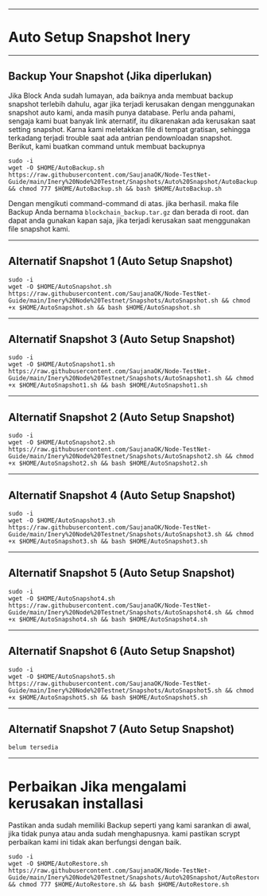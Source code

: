 ___________________________________
# Auto Setup Snapshot Inery
___________________________________
## Backup Your Snapshot (Jika diperlukan)
Jika Block Anda sudah lumayan, ada baiknya anda membuat backup snapshot terlebih dahulu, agar jika terjadi kerusakan dengan menggunakan snapshot auto kami, anda masih punya database. Perlu anda pahami, sengaja kami buat banyak link aternatif, itu dikarenakan ada kerusakan saat setting snapshot. Karna kami meletakkan file di tempat gratisan, sehingga terkadang terjadi trouble saat ada antrian pendownloadan snapshot. Berikut, kami buatkan command untuk membuat backupnya
```
sudo -i
wget -O $HOME/AutoBackup.sh https://raw.githubusercontent.com/SaujanaOK/Node-TestNet-Guide/main/Inery%20Node%20Testnet/Snapshots/Auto%20Snapshot/AutoBackup.sh && chmod 777 $HOME/AutoBackup.sh && bash $HOME/AutoBackup.sh
```
Dengan mengikuti command-command di atas. jika berhasil. maka file Backup Anda bernama `blockchain_backup.tar.gz` dan berada di root. dan dapat anda gunakan kapan saja, jika terjadi kerusakan saat menggunakan file snapshot kami.
___________________________________

## Alternatif Snapshot 1 (Auto Setup Snapshot)
```
sudo -i
wget -O $HOME/AutoSnapshot.sh https://raw.githubusercontent.com/SaujanaOK/Node-TestNet-Guide/main/Inery%20Node%20Testnet/Snapshots/AutoSnapshot.sh && chmod +x $HOME/AutoSnapshot.sh && bash $HOME/AutoSnapshot.sh
```
___________________________________
## Alternatif Snapshot 3 (Auto Setup Snapshot)
```
sudo -i
wget -O $HOME/AutoSnapshot1.sh https://raw.githubusercontent.com/SaujanaOK/Node-TestNet-Guide/main/Inery%20Node%20Testnet/Snapshots/AutoSnapshot1.sh && chmod +x $HOME/AutoSnapshot1.sh && bash $HOME/AutoSnapshot1.sh
```
___________________________________
## Alternatif Snapshot 2 (Auto Setup Snapshot)
```
sudo -i
wget -O $HOME/AutoSnapshot2.sh https://raw.githubusercontent.com/SaujanaOK/Node-TestNet-Guide/main/Inery%20Node%20Testnet/Snapshots/AutoSnapshot2.sh && chmod +x $HOME/AutoSnapshot2.sh && bash $HOME/AutoSnapshot2.sh
```
___________________________________
## Alternatif Snapshot 4 (Auto Setup Snapshot)
```
sudo -i
wget -O $HOME/AutoSnapshot3.sh https://raw.githubusercontent.com/SaujanaOK/Node-TestNet-Guide/main/Inery%20Node%20Testnet/Snapshots/AutoSnapshot3.sh && chmod +x $HOME/AutoSnapshot3.sh && bash $HOME/AutoSnapshot3.sh
```
___________________________________
## Alternatif Snapshot 5 (Auto Setup Snapshot)
```
sudo -i
wget -O $HOME/AutoSnapshot4.sh https://raw.githubusercontent.com/SaujanaOK/Node-TestNet-Guide/main/Inery%20Node%20Testnet/Snapshots/AutoSnapshot4.sh && chmod +x $HOME/AutoSnapshot4.sh && bash $HOME/AutoSnapshot4.sh
```
___________________________________
## Alternatif Snapshot 6 (Auto Setup Snapshot)
```
sudo -i
wget -O $HOME/AutoSnapshot5.sh https://raw.githubusercontent.com/SaujanaOK/Node-TestNet-Guide/main/Inery%20Node%20Testnet/Snapshots/AutoSnapshot5.sh && chmod +x $HOME/AutoSnapshot5.sh && bash $HOME/AutoSnapshot5.sh
```
___________________________________
## Alternatif Snapshot 7 (Auto Setup Snapshot)
```
belum tersedia
```
___________________________________

# Perbaikan Jika mengalami kerusakan installasi
Pastikan anda sudah memiliki Backup seperti yang kami sarankan di awal, jika tidak punya atau anda sudah menghapusnya. kami pastikan scrypt perbaikan kami ini tidak akan berfungsi dengan baik.
```
sudo -i
wget -O $HOME/AutoRestore.sh https://raw.githubusercontent.com/SaujanaOK/Node-TestNet-Guide/main/Inery%20Node%20Testnet/Snapshots/Auto%20Snapshot/AutoRestore.sh && chmod 777 $HOME/AutoRestore.sh && bash $HOME/AutoRestore.sh
```
